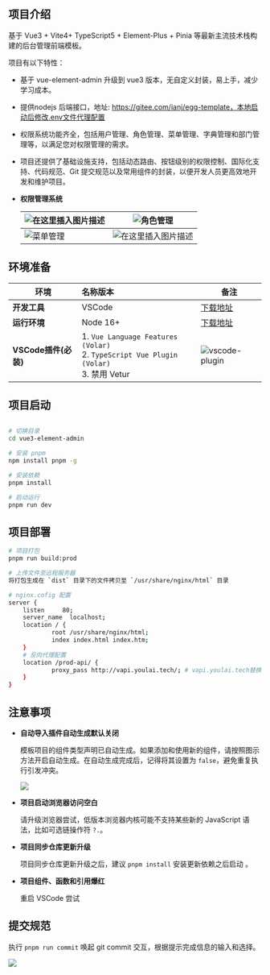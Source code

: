 
## 项目介绍

基于 Vue3 + Vite4+ TypeScript5 + Element-Plus + Pinia 等最新主流技术栈构建的后台管理前端模板。

项目有以下特性：

- 基于 vue-element-admin 升级到 vue3 版本，无自定义封装，易上手，减少学习成本。
- 提供nodejs 后端接口，地址: https://gitee.com/ianj/egg-template，本地启动后修改.env文件代理配置
- 权限系统功能齐全，包括用户管理、角色管理、菜单管理、字典管理和部门管理等，以满足您对权限管理的需求。
- 项目还提供了基础设施支持，包括动态路由、按钮级别的权限控制、国际化支持、代码规范、Git 提交规范以及常用组件的封装，以便开发人员更高效地开发和维护项目。


- **权限管理系统**

  |![在这里插入图片描述](https://foruda.gitee.com/images/1687755822816437081/b7620905_716974.png) | ![角色管理](https://foruda.gitee.com/images/1687755822852085747/c13a4d19_716974.png) |
  | ------------------------------------------------------ | ------------------------------------------------------ |
  | ![菜单管理](https://foruda.gitee.com/images/1687755822966247550/4d4f8118_716974.png) | ![在这里插入图片描述](https://foruda.gitee.com/images/1687755822828758939/8035a91f_716974.png)


## 环境准备

| 环境                 | 名称版本                                                     | 备注                                                         |
| -------------------- | :----------------------------------------------------------- | ------------------------------------------------------------ |
| **开发工具**         | VSCode                                                       | [下载地址](https://code.visualstudio.com/Download)           |
| **运行环境**         | Node 16+                                                     | [下载地址](http://nodejs.cn/download)                        |
| **VSCode插件(必装)** | 1. `Vue Language Features (Volar) ` <br/> 2. `TypeScript Vue Plugin (Volar) `  <br/>3. 禁用 Vetur | ![vscode-plugin](https://foruda.gitee.com/images/1687755823108948048/d0198b2d_716974.png) |


## 项目启动

```bash

# 切换目录
cd vue3-element-admin

# 安装 pnpm
npm install pnpm -g

# 安装依赖
pnpm install

# 启动运行
pnpm run dev
```

## 项目部署

```bash
# 项目打包
pnpm run build:prod

# 上传文件至远程服务器
将打包生成在 `dist` 目录下的文件拷贝至 `/usr/share/nginx/html` 目录

# nginx.cofig 配置
server {
	listen     80;
	server_name  localhost;
	location / {
			root /usr/share/nginx/html;
			index index.html index.htm;
	}
	# 反向代理配置
	location /prod-api/ {
			proxy_pass http://vapi.youlai.tech/; # vapi.youlai.tech替换成你的后端API地址
	}
}
```

## 注意事项

- **自动导入插件自动生成默认关闭**

  模板项目的组件类型声明已自动生成。如果添加和使用新的组件，请按照图示方法开启自动生成。在自动生成完成后，记得将其设置为 `false`，避免重复执行引发冲突。

  ![](https://foruda.gitee.com/images/1687755823137387608/412ea803_716974.png)

- **项目启动浏览器访问空白**

  请升级浏览器尝试，低版本浏览器内核可能不支持某些新的 JavaScript 语法，比如可选链操作符 `?.`。

- **项目同步仓库更新升级**

  项目同步仓库更新升级之后，建议 `pnpm install` 安装更新依赖之后启动 。

- **项目组件、函数和引用爆红**

	重启 VSCode 尝试


## 提交规范

执行 `pnpm run commit` 唤起 git commit 交互，根据提示完成信息的输入和选择。

![](https://foruda.gitee.com/images/1687755823165218215/c1705416_716974.png)
